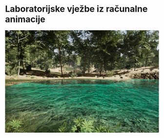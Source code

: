# Laboratorijske vježbe iz računalne animacije

![](https://github.com/Jay2999/RA_labos/blob/5e03dc6732518ef5f904be52870dedf9b5f5050f/lab3/images/slika1.png)
